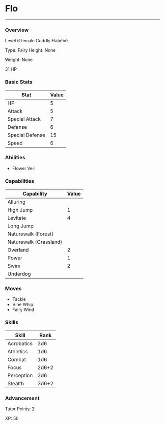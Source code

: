 # Flo
------------------------------------------------------------------------

### Overview
Level 6 female Cuddly Flabébé

Type: Fairy
Height: None

Weight: None

31 HP

### Basic Stats
| Stat              | Value |
| ----------------- | ----- |
| HP                | 5 |
| Attack            | 5 |
| Special Attack    | 7 |
| Defense           | 6 |
| Special Defense   | 15 |
| Speed             | 6 |

### Abilities
* Flower Veil

### Capabilities
| Capability    | Value |
| ------------- | ----- |
| Alluring |  |
| High Jump | 1 |
| Levitate | 4 |
| Long Jump |  |
| Naturewalk (Forest) |  |
| Naturewalk (Grassland) |  |
| Overland | 2 |
| Power | 1 |
| Swim | 2 |
| Underdog |  |

### Moves
* Tackle
* Vine Whip
* Fairy Wind

### Skills
| Skill         | Rank |
| ------------- | ---- |
| Acrobatics | 3d6 |
| Athletics | 1d6 |
| Combat | 1d6 |
| Focus | 2d6+2 |
| Perception | 3d6 |
| Stealth | 3d6+2 |

### Advancement
Tutor Points: 2

XP: 50
